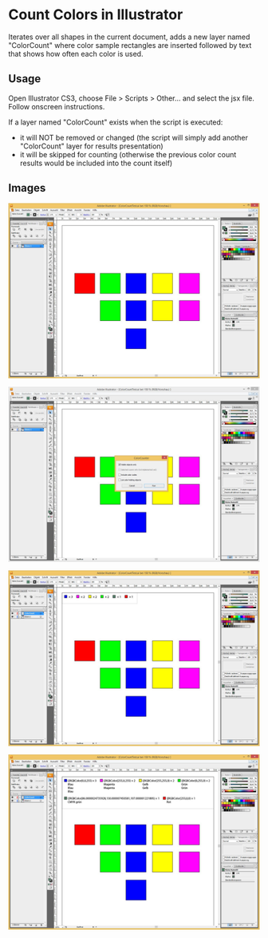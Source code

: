 # Count Colors in Illustrator

Iterates over all shapes in the current document, adds a new layer named "ColorCount" where
color sample rectangles are inserted followed by text that shows how often each color is used.

## Usage

Open Illustrator CS3, choose File > Scripts > Other... and select the jsx file.
Follow onscreen instructions.

If a layer named "ColorCount" exists when the script is executed:

- it will NOT be removed or changed 	(the script will simply add another "ColorCount" layer for results presentation)
- it will be skipped for counting 	(otherwise the previous color count results would be included into the count itself)

## Images

![How often does each color appear?](https://raw.githubusercontent.com/renebuehling/design/master/Illustrator/ColorCount/(readme-files)/ColorCountAI-01.jpg "How often does each color appear")

![Options of ColorCount Script.](https://raw.githubusercontent.com/renebuehling/design/master/Illustrator/ColorCount/(readme-files)/ColorCountAI-02.jpg "Options of ColorCount Script.")

![Results of  short report](https://raw.githubusercontent.com/renebuehling/design/master/Illustrator/ColorCount/(readme-files)/ColorCountAI-03.jpg "Results of  short report")

![Results of full report](https://raw.githubusercontent.com/renebuehling/design/master/Illustrator/ColorCount/(readme-files)/ColorCountAI-04.jpg "Results of full report")
